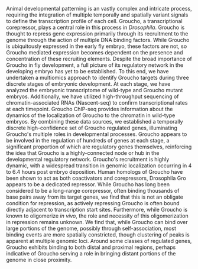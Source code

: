 Animal developmental patterning is an vastly complex and intricate process, requiring the integration of multiple temporally and spatially variant signals to define the transcription profile of each cell. Groucho, a transcriptional corepressor, plays a central role in this process in *Drosophila*. Groucho is thought to repress gene expression primarily through its recruitment to the genome through the action of multiple DNA binding factors. While Groucho is ubiquitously expressed in the early fly embryo, these factors are not, so Groucho mediated expression becomes dependent on the presence and concentration of these recruiting elements. Despite the broad importance of Groucho in fly development, a full picture of its regulatory network in the developing embryo has yet to be established. To this end, we have undertaken a multiomics approach to identify Groucho targets during three discrete stages of embryonic development. At each stage, we have analyzed the embryonic transcriptome of wild-type and Groucho mutant embryos. Additionally, we have utilized high-throughput sequencing of chromatin-associated RNAs (Nascent-seq) to confirm transcriptional rates at each timepoint. Groucho ChIP-seq provides information about the dynamics of the localization of Groucho to the chromatin in wild-type embryos. By combining these data sources, we established a temporally discrete high-confidence set of Groucho regulated genes, illuminating Groucho's multiple roles in developmental processes. Groucho appears to be involved in the regulation of hundreds of genes at each stage, a significant proportion of which are regulatory genes themselves, reinforcing the idea that Groucho is a highly-connected node or hub in the developmental regulatory network. Groucho's recruitment is highly dynamic, with a widespread transition in genomic localization occurring in 4 to 6.4 hours post embryo deposition. Human homologs of Groucho have been shown to act as both coactivators and corepressors, Drosophila Gro appears to be a dedicated repressor. While Groucho has long been considered to be a long-range corepressor, often binding thousands of base pairs away from its target genes, we find that this is not an obligate condition for repression, as actively repressing Groucho is often bound directly adjacent to transcription start sites. Furthermore, while Groucho is known to oligomerize *in vivo*, the role and necessity of this oligomerization in repression remains unknown. We find that, while Groucho can bind over large portions of the genome, possibly through self-association, most binding events are more spatially constricted, though clustering of peaks is apparent at multiple genomic loci. Around some classes of regulated genes, Groucho exhibits binding to both distal and proximal regions, perhaps indicative of Groucho serving a role in bringing distant portions of the genome in close proximity.